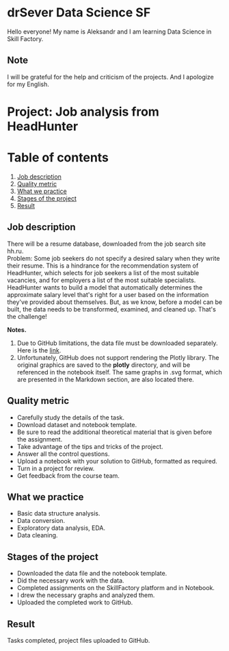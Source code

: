 # drSever Data Science SF
Hello everyone! My name is Aleksandr and I am learning Data Science in Skill Factory.
## Note
I will be grateful for the help and criticism of the projects. And I apologize for my English.

# Project: Job analysis from HeadHunter
# Table of contents
1. [Job description](https://github.com/drSever/drSever_data_science/tree/main/MIPT/04_project#Job-description)
2. [Quality metric](https://github.com/drSever/drSever_data_science/tree/main/MIPT/04_project#Quality-metric)
3. [What we practice](https://github.com/drSever/drSever_data_science/tree/main/MIPT/04_project#What-we-practice)
4. [Stages of the project](https://github.com/drSever/drSever_data_science/tree/main/MIPT/04_project#Stages-of-the-project)
5. [Result](https://github.com/drSever/drSever_data_science/tree/main/MIPT/04_project#Result)

## Job description

There will be a resume database, downloaded from the job search site hh.ru.  
Problem: Some job seekers do not specify a desired salary when they write their resume. This is a hindrance for the recommendation system of HeadHunter, which selects for job seekers a list of the most suitable vacancies, and for employers a list of the most suitable specialists.  
HeadHunter wants to build a model that automatically determines the approximate salary level that's right for a user based on the information they've provided about themselves. But, as we know, before a model can be built, the data needs to be transformed, examined, and cleaned up. That's the challenge!  

**Notes.**   
1. Due to GitHub limitations, the data file must be downloaded separately. Here is the [link](https://drive.google.com/file/d/1Kb78mAWYKcYlellTGhIjPI-bCcKbGuTn/view?usp=sharing).
2. Unfortunately, GitHub does not support rendering the Plotly library. The original graphics are saved to the **plotly** directory, and will be referenced in the notebook itself. The same graphs in .svg format, which are presented in the Markdown section, are also located there.

## Quality metric

- Carefully study the details of the task.
- Download dataset and notebook template.
- Be sure to read the additional theoretical material that is given before the assignment.
- Take advantage of the tips and tricks of the project.
- Answer all the control questions.
- Upload a notebook with your solution to GitHub, formatted as required.
- Turn in a project for review.
- Get feedback from the course team.

## What we practice

- Basic data structure analysis.
- Data conversion.
- Exploratory data analysis, EDA.
- Data cleaning.

## Stages of the project

- Downloaded the data file and the notebook template.
- Did the necessary work with the data.
- Completed assignments on the SkillFactory platform and in Notebook.
- I drew the necessary graphs and analyzed them.
- Uploaded the completed work to GitHub.

## Result

Tasks completed, project files uploaded to GitHub.  


